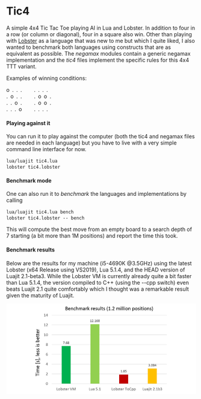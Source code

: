 # Tic4
A simple 4x4 Tic Tac Toe playing AI in Lua and Lobster. In addition to four in a row (or column or diagonal), four in a square also win. Other than playing with [Lobster](http://aardappel.github.io/lobster/README_FIRST.html) as a language that was new to me but which I quite liked, I also wanted to benchmark both languages using constructs that are as equivalent as possible. The <em>negamax</em> modules contain a generic negamax implementation and the <em>tic4</em> files implement the specific rules for this 4x4 TTT variant.

Examples of winning conditions:
<p>
o&ensp;.&ensp;.&ensp;.&emsp;&emsp; .&ensp;.&ensp;.&ensp;.<br>
.&ensp;o&ensp;.&ensp;.&emsp;&emsp; .&ensp;o&ensp;o&ensp;.<br>
.&ensp;.&ensp;o&ensp;.&emsp;&emsp; .&ensp;o&ensp;o&ensp;.<br>
.&ensp;.&ensp;.&ensp;o&emsp;&emsp; .&ensp;.&ensp;.&ensp;.<br>
</p>

#### Playing against it
You can run it to play against the computer (both the tic4 and negamax files are needed in each language) but you have to live with a very simple command line interface for now.<br>
```
lua/luajit tic4.lua
lobster tic4.lobster
```

#### Benchmark mode
One can also run it to *benchmark* the languages and implementations by calling<br>
```
lua/luajit tic4.lua bench
lobster tic4.lobster -- bench
```
This will compute the best move from an empty board to a search depth of 7 starting (a bit more than 1M positions) and report the time this took.

#### Benchmark results
<p>
Below are the results for my machine (i5-4690K @3.5GHz) using the latest Lobster (x64 Release using VS2019), Lua 5.1.4, and the HEAD version of Luajit 2.1-beta3. While the Lobster VM is currently already quite a bit faster than Lua 5.1.4, the version compiled to C++ (using the --cpp switch) even beats Luajit 2.1 quite comfortably which I thought was a remarkable result given the maturity of Luajit.

![Benchmark results](bench_results.png)
</p>
